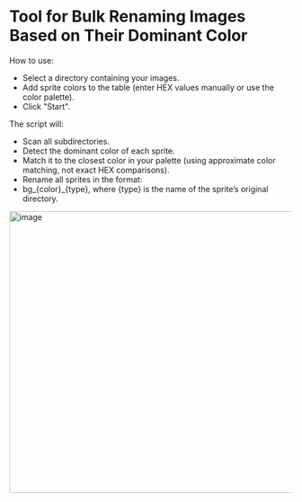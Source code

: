 <h1>Tool for Bulk Renaming Images Based on Their Dominant Color</h1>

How to use:
- Select a directory containing your images.
- Add sprite colors to the table (enter HEX values manually or use the color palette).
- Click "Start".

The script will:
- Scan all subdirectories.
- Detect the dominant color of each sprite.
- Match it to the closest color in your palette (using approximate color matching, not exact HEX comparisons).
- Rename all sprites in the format:
- bg_{color}_{type}, where {type} is the name of the sprite’s original directory.

<img width="616" height="502" alt="image" src="https://github.com/user-attachments/assets/1f748f21-ceb6-4539-87e1-024abbe3057a" />
